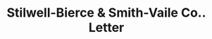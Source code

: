 ---
doi: 10.7916/D8V4265N
date_other: '1896'
date_other_textual: '1896'
form: correspondence
genre:
- Letters (correspondence)
name:
- Stilwell-Bierce & Smith-Vaile Co.
object_in_context_url: https://biggert.cul.columbia.edu/items/view/ave_biggert_00253
subject_hierarchical_geographic:
- Chicago, Illinois, United States
subject_name:
- Stilwell-Bierce & Smith-Vaile Co.
title: Stilwell-Bierce & Smith-Vaile Co.. Letter
sort_title: Stilwell-Bierce & Smith-Vaile Co.. Letter
call_number: ave_biggert_00253
coordinates:
- 41.83694444444445,-87.68472222222222
pid: ave_biggert_00253
identifiers: ave_biggert_00253
canvas_id: ldpd:395528
permalink: "/items/ave_biggert_00253/"
layout: iiif-image-page
---